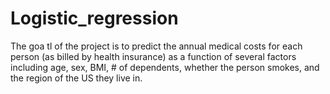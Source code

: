 # Logistic_regression

The goa tl of the project is to predict the annual medical costs for each person (as billed by health insurance) as a function of several factors including age, sex, BMI, # of dependents, whether the person smokes, and the region of the US they live in.
